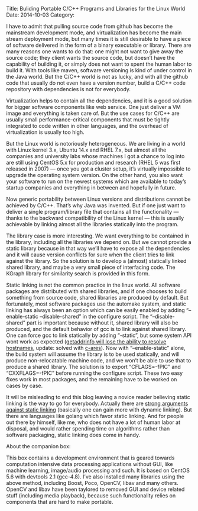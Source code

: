 Title: Buliding Portable C/C++ Programs and Libraries for the Linux World
Date: 2014-10-03
Category: 

I have to admit that pulling source code from github has become the mainstream development mode, and virtualization has become the main stream deployment mode, but many times it is still desirable to have a piece of software delivered in the form of a binary executable or library. There are many reasons one wants to do that: one might not want to give away the source code; they client wants the source code, but doesn’t have the capability of building it, or simply does not want to spent the human labor to build it.  With tools like maven, software versioning is kind of under control in the Java world.  But the C/C++ world is not as lucky, and with all the github code that usually do not even have a version number, build a C/C++ code repository with dependencies is not for everybody.

Virtualization helps to contain all the dependencies, and it is a good solution for bigger software components like web service.  One just deliver a VM image and everything is taken care of.  But the use cases for C/C++ are usually small performance-critical components that must be tightly integrated to code written in other languages, and the overhead of virtualization is usually too high.

But the Linux world is notoriously heterogeneous.  We are living in a world with Linux kernel 3.x, Ubuntu 14.x and RHEL 7.x, but almost all the companies  and university labs whose machines I got a chance to log into are still using CentOS 5.x for production and research (RHEL 5 was first released in 2007) — once you got a cluster setup, it’s virtually impossible to upgrade the operating system version.  On the other hand, you also want your software to run on the newest systems which are available to today’s startup companies and everything in between and hopefully in future.

Now generic portability between Linux versions and distributions cannot be achieved by C/C++.  That’s why Java was invented.  But if one just want to deliver a single program/library file that contains all the functionality — thanks to the backward compatibility of the Linux kernel — this is usually achievable by linking almost all the libraries statically into the program.

The library case is more interesting.  We want everything to be contained in the library, including all the libraries we depend on.  But we cannot provide a static library because in that way we’ll have to expose all the dependencies and it will cause version conflicts for sure when the client tries to link against the library.  So the solution is to develop a (almost) statically linked shared library, and maybe a very small piece of interfacing code.  The KGraph library for similarity search is provided in this form.

Static linking is not the common practice in the linux world. All software packages are distributed with shared libraries, and if one chooses to build something from source code, shared libraries are produced by default. But fortunately, most software packages use the automake system, and static linking has always been an option which can be easily enabled by adding “–enable-static –disable-shared” in the configure script. The “–disable-shared” part is important because without it, shared library will also be produced, and the default behavior of gcc is to link against shared library. One can force gcc to link statically by adding “-static”, but some system API wont work as expected ([getaddrinfo will lose the ability to resolve hostnames](http://stackoverflow.com/questions/2725255/create-statically-linked-binary-that-uses-getaddrinfo), update: solved with [c-ares](https://c-ares.haxx.se/)). Now with “–enable-static” alone, the build system will assume the library is to be used statically, and will produce non-relocatable machine code, and we won’t be able to use that to produce a shared library. The solution is to export “CFLAGS=-fPIC” and “CXXFLAGS=-fPIC” before running the configure script. These two easy fixes work in most packages, and the remaining have to be worked on cases by case.

It will be misleading to end this blog leaving a novice reader believing static linking is the way to go for everybody. Actually there are [strong arguments against static linking](http://www.akkadia.org/drepper/no_static_linking.html) (basically one can gain more with dynamic linking). But there are languages like golang which favor static linking. And for people out there by himself, like me, who does not have a lot of human labor at disposal, and would rather spending time on algorithms rather than software packaging, static linking does come in handy.

About the companion box:

This box contains a development environment that is geared towards computation intensive data processing applications without GUI, like machine learning, image/audio processing and such. It is based on CentOS 5.6 with devtools 2.1 (gcc-4.8). I’ve also installed many libraries using the above method, including Boost, Poco, OpenCV, libav and many others. OpenCV and libav have been taylored to removed GUI and device related stuff (including media playback), because such functionality relies on components that are hard to make portable.
